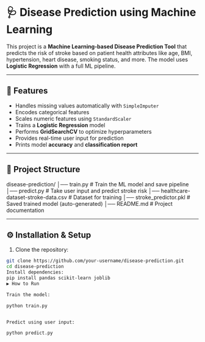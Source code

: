 # 🩺 Disease Prediction using Machine Learning

This project is a **Machine Learning-based Disease Prediction Tool** that predicts the risk of stroke based on patient health attributes like age, BMI, hypertension, heart disease, smoking status, and more. The model uses **Logistic Regression** with a full ML pipeline.

---

## 🚀 Features
- Handles missing values automatically with `SimpleImputer`
- Encodes categorical features
- Scales numeric features using `StandardScaler`
- Trains a **Logistic Regression** model
- Performs **GridSearchCV** to optimize hyperparameters
- Provides real-time user input for prediction
- Prints model **accuracy** and **classification report**

---

## 📂 Project Structure
disease-prediction/
│── train.py # Train the ML model and save pipeline
│── predict.py # Take user input and predict stroke risk
│── healthcare-dataset-stroke-data.csv # Dataset for training
│── stroke_predictor.pkl # Saved trained model (auto-generated)
│── README.md # Project documentation

---

## ⚙️ Installation & Setup
1. Clone the repository:
```bash
git clone https://github.com/your-username/disease-prediction.git
cd disease-prediction
Install dependencies:
pip install pandas scikit-learn joblib
▶️ How to Run

Train the model:

python train.py


Predict using user input:

python predict.py
